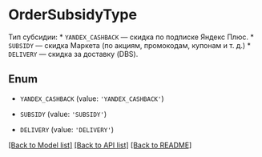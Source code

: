 # OrderSubsidyType

Тип субсидии:  * `YANDEX_CASHBACK` — скидка по подписке Яндекс Плюс.  * `SUBSIDY` — скидка Маркета (по акциям, промокодам, купонам и т. д.)  * `DELIVERY` — скидка за доставку (DBS). 

## Enum

* `YANDEX_CASHBACK` (value: `'YANDEX_CASHBACK'`)

* `SUBSIDY` (value: `'SUBSIDY'`)

* `DELIVERY` (value: `'DELIVERY'`)

[[Back to Model list]](../README.md#documentation-for-models) [[Back to API list]](../README.md#documentation-for-api-endpoints) [[Back to README]](../README.md)


